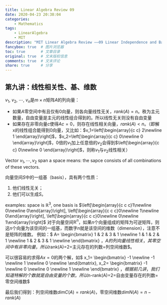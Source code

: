 ```yaml
---
title: Linear Algebra Review 09
date: 2020-04-23 20:38:04
categories:
    - Mathematics
tags:
    - LinearAlgebra
    - MIT
description: "MIT Linear Algebra Review ——09 Linear Independence and Basis and Dimensions"
fancybox: true  # 图片浏览器
toc: true       # 文章目录
original: true  # 文末版权信息 
comments: true  # 文末评论
share: true     # 分享
---
```


## 第九讲：线性相关性、基、维数

$v_1,\ v_2,\ \cdots,\ v_n$是$m\times n$矩阵$A$的列向量：
* 如果$A$零空间中有且仅有$0$向量，则各向量线性无关，$rank(A)=n$。秩为主元数量，自由变量是主元的线性组合得到的。所以线性无关则没有自由变量
* 如果存在非零向量$c$使得$Ac=0$，则存在线性相关向量，$rank(A)\lt n$。（即解x的线性组合能得到0向量，又比如：$v_1=\left[\begin{array}{c c} 2\newline 1 \end{array}\right]$，$v_2=\left[\begin{array}{c c} 0\newline 0 \end{array}\right]$，0倍的$v_1$加上任意倍的$v_2$会得到$\left[\begin{array}{c c} 0\newline 0 \end{array}\right]$，则称$v_1$与$v_2$线性相关）

Vector $v_1, \cdots, v_2$ span a space means: the sapce consists of all combinations of these vectors.

向量空间$S$中的一组基（basis），具有两个性质：
1. 他们线性无关；
2. 他们可以生成$S$。

examples: space is $\mathbb{R}^3$, one basis is $\left[\begin{array}{c c c}1\newline 0\newline 0\end{array}\right], \left[\begin{array}{c c c}0\newline 1\newline 0\end{array}\right], \left[\begin{array}{c c c}0\newline 0\newline 1\end{array}\right]$
对于向量空间$\mathbb{R}^n$，如果$n$个向量组成的矩阵为可逆矩阵，则这$n$个向量为该空间的一组基，而数字$n$就是该空间的维数（dimension），注意不是矩阵的维数。
例如：$
A=
\begin{bmatrix}
1 & 2 & 3 & 1 \newline 
1 & 1 & 2 & 1 \newline 
1 & 2 & 3 & 1 \newline 
\end{bmatrix}
$，A的列向量线性相关，其零空间中有非零向量，所以$rank(A)=2=主元存在的列数=列空间维数$。

可以很容易的求得$Ax=0$的两个解，如$
x_1=
\begin{bmatrix}
-1 \newline 
-1 \newline 
1 \newline 
0 \newline 
\end{bmatrix}, 
x_2=
\begin{bmatrix}
-1 \newline 
0 \newline 
0 \newline 
1 \newline 
\end{bmatrix}
$，根据前几讲，我们知道特解的个数就是自由变量的个数，所以$n-rank(A)=2=自由变量存在的列数=零空间维数$

最后我们得到：列空间维数$dim C(A)=rank(A)$，零空间维数$dim N(A)=n-rank(A)$